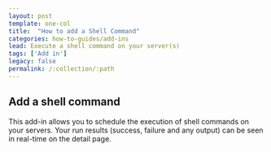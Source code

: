 ```yaml
---
layout: post
template: one-col
title:  "How to add a Shell Command"
categories: how-to-guides/add-ins
lead: Execute a shell command on your server(s)
tags: ['Add in']
legacy: false
permalink: /:collection/:path
---
```



## Add a shell command

This add-in allows you to schedule the execution of shell commands on your servers. Your run results (success, failure and any output) can be seen in real-time on the detail page.